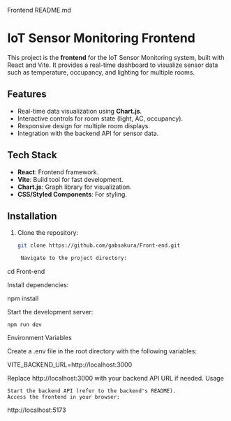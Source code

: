 Frontend README.md

# IoT Sensor Monitoring Frontend

This project is the **frontend** for the IoT Sensor Monitoring system, built with React and Vite. It provides a real-time dashboard to visualize sensor data such as temperature, occupancy, and lighting for multiple rooms.

## Features

- Real-time data visualization using **Chart.js**.
- Interactive controls for room state (light, AC, occupancy).
- Responsive design for multiple room displays.
- Integration with the backend API for sensor data.

## Tech Stack

- **React**: Frontend framework.
- **Vite**: Build tool for fast development.
- **Chart.js**: Graph library for visualization.
- **CSS/Styled Components**: For styling.

## Installation

1. Clone the repository:
   ```bash
   git clone https://github.com/gabsakura/Front-end.git

    Navigate to the project directory:

cd Front-end

Install dependencies:

npm install

Start the development server:

    npm run dev

Environment Variables

Create a .env file in the root directory with the following variables:

VITE_BACKEND_URL=http://localhost:3000

Replace http://localhost:3000 with your backend API URL if needed.
Usage

    Start the backend API (refer to the backend's README).
    Access the frontend in your browser:

http://localhost:5173
